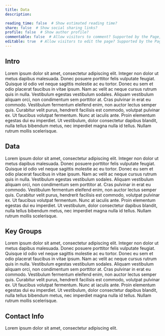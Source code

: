 ```yaml
---
title: Data
description:

reading_time: false  # Show estimated reading time?
share: false  # Show social sharing links?
profile: false  # Show author profile?
commentable: false  # Allow visitors to comment? Supported by the Page, Post, and Docs content types.
editable: true  # Allow visitors to edit the page? Supported by the Page, Post, and Docs content types.
---
```


## Intro
Lorem ipsum dolor sit amet, consectetur adipiscing elit. Integer non dolor ut metus dapibus malesuada. Donec posuere porttitor felis vulputate feugiat. Quisque id odio vel neque sagittis molestie ac eu tortor. Donec eu sem et odio placerat faucibus in vitae ipsum. Nam ac velit ac neque cursus rutrum quis in nulla. Vestibulum egestas vestibulum sodales. Aliquam vestibulum aliquam orci, non condimentum sem porttitor at. Cras pulvinar in erat eu commodo. Vestibulum fermentum eleifend enim, non auctor lectus semper quis. Curabitur velit purus, hendrerit facilisis est commodo, volutpat pulvinar ex. Ut faucibus volutpat fermentum. Nunc at iaculis ante. Proin elementum egestas dui eu imperdiet. Ut vestibulum, dolor consectetur dapibus blandit, nulla tellus bibendum metus, nec imperdiet magna nulla id tellus. Nullam rutrum mollis scelerisque.

## Data
Lorem ipsum dolor sit amet, consectetur adipiscing elit. Integer non dolor ut metus dapibus malesuada. Donec posuere porttitor felis vulputate feugiat. Quisque id odio vel neque sagittis molestie ac eu tortor. Donec eu sem et odio placerat faucibus in vitae ipsum. Nam ac velit ac neque cursus rutrum quis in nulla. Vestibulum egestas vestibulum sodales. Aliquam vestibulum aliquam orci, non condimentum sem porttitor at. Cras pulvinar in erat eu commodo. Vestibulum fermentum eleifend enim, non auctor lectus semper quis. Curabitur velit purus, hendrerit facilisis est commodo, volutpat pulvinar ex. Ut faucibus volutpat fermentum. Nunc at iaculis ante. Proin elementum egestas dui eu imperdiet. Ut vestibulum, dolor consectetur dapibus blandit, nulla tellus bibendum metus, nec imperdiet magna nulla id tellus. Nullam rutrum mollis scelerisque.

## Key Groups
Lorem ipsum dolor sit amet, consectetur adipiscing elit. Integer non dolor ut metus dapibus malesuada. Donec posuere porttitor felis vulputate feugiat. Quisque id odio vel neque sagittis molestie ac eu tortor. Donec eu sem et odio placerat faucibus in vitae ipsum. Nam ac velit ac neque cursus rutrum quis in nulla. Vestibulum egestas vestibulum sodales. Aliquam vestibulum aliquam orci, non condimentum sem porttitor at. Cras pulvinar in erat eu commodo. Vestibulum fermentum eleifend enim, non auctor lectus semper quis. Curabitur velit purus, hendrerit facilisis est commodo, volutpat pulvinar ex. Ut faucibus volutpat fermentum. Nunc at iaculis ante. Proin elementum egestas dui eu imperdiet. Ut vestibulum, dolor consectetur dapibus blandit, nulla tellus bibendum metus, nec imperdiet magna nulla id tellus. Nullam rutrum mollis scelerisque.

## Contact Info
Lorem ipsum dolor sit amet, consectetur adipiscing elit.
